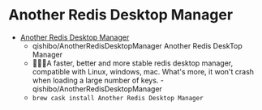 # Another Redis Desktop Manager
- [Another Redis Desktop Manager](https://github.com/qishibo/AnotherRedisDesktopManager/)
  -  qishibo/AnotherRedisDesktopManager Another Redis DeskTop Manager
  - 🚀🚀🚀A faster, better and more stable redis desktop manager, compatible with Linux, windows, mac. What's more, it won't crash when loading a large number of keys. - qishibo/AnotherRedisDesktopManager
  - `brew cask install Another Redis Desktop Manager`
